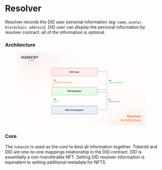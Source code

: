 # Resolver

Resolver records the DID user personal information (eg: `name`, `avatar`, `blockchain address`). DID user can display the personal information by resolver contract. all of the information is optional.

### Architecture

<figure><img src="../.gitbook/assets/resolver.png" alt=""><figcaption></figcaption></figure>

### Core

The `tokenId` is used as the core to bind all information together. TokenId and DID are one-to-one mappings relationship in the DID contract. DID is essentially a non-transferable NFT. Setting DID resolver information is equivalent to setting additional metadata for NFTS.
